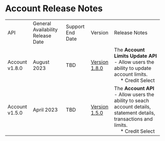 # Account Release Notes
|                |                                   |                  |               |                                                                                                                                |
|----------------|-----------------------------------|------------------|---------------|--------------------------------------------------------------------------------------------------------------------------------|
| API            | General Availability Release Date | Support End Date | Version       | Release Notes                                                                                                                  |
| Account v1.8.0 | August 2023                       | TBD              | [Version 1.8.0](../api/?type=post&path=/v1/accounts/limits/search&version=api) | The **Account Limits Update API** - Allow users the ability to update account limits. <br>&emsp; * Credit Select                               |
| Account v1.5.0 | April 2023                        | TBD              | [Version 1.5.0](../api/?type=post&path=/v1/accounts/limits/search&version=api-previous) | The **Account API** - Allow users the ability to seach account details, statement details, transactions and limits. <br>&emsp; * Credit Select |

